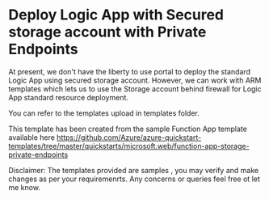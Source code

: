 # Deploy Logic App with Secured storage account with Private Endpoints

At present, we don't have the liberty to use portal to deploy the standard Logic App using secured storage account. However, we can work with ARM templates which lets us to use the Storage account behind firewall for Logic App standard resource deployment.

You can refer to the templates upload in templates folder.

This template has been created from the sample Function App template available here https://github.com/Azure/azure-quickstart-templates/tree/master/quickstarts/microsoft.web/function-app-storage-private-endpoints

Disclaimer: The templates provided are samples , you may verify and make changes as per your requiremenrts. Any concerns or queries feel free ot let me know.
